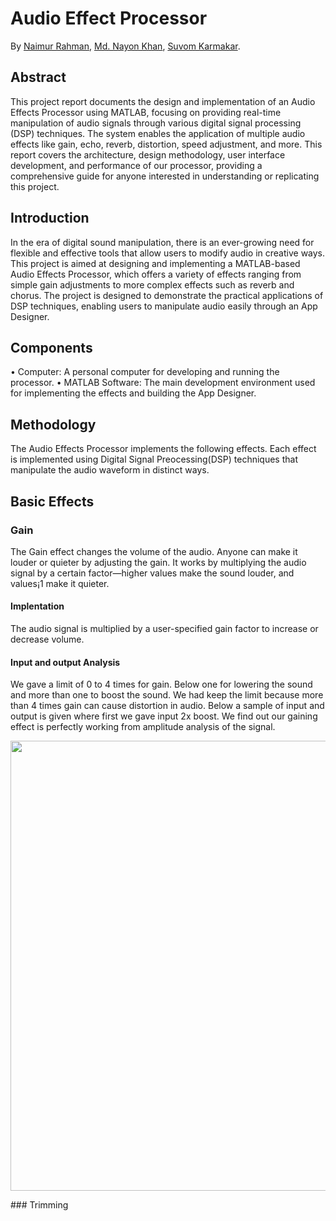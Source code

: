 # Audio Effect Processor
By [Naimur Rahman](https://github.com/nayeem-rafi), [Md. Nayon Khan](https://github.com/nayon045), [Suvom Karmakar](https://github.com/suvom027).
## Abstract
This project report documents the design and implementation of an Audio Effects
Processor using MATLAB, focusing on providing real-time manipulation of audio
signals through various digital signal processing (DSP) techniques. The system
enables the application of multiple audio effects like gain, echo, reverb, distortion,
speed adjustment, and more. This report covers the architecture, design
methodology, user interface development, and performance of our processor,
providing a comprehensive guide for anyone interested in understanding or
replicating this project.

## Introduction
In the era of digital sound manipulation, there is an ever-growing need for flexible
and effective tools that allow users to modify audio in creative ways. This project
is aimed at designing and implementing a MATLAB-based Audio Effects Processor,
which offers a variety of effects ranging from simple gain adjustments to more complex
effects such as reverb and chorus. The project is designed to demonstrate the practical
applications of DSP techniques, enabling users to manipulate audio easily through an
App Designer.

## Components
• Computer: A personal computer for developing and running the processor.
• MATLAB Software: The main development environment used for implementing
the effects and building the App Designer.

## Methodology
The Audio Effects Processor implements the following effects. Each effect is implemented
using Digital Signal Preocessing(DSP) techniques that manipulate the audio
waveform in distinct ways.

## Basic Effects
### Gain
The Gain effect changes the volume of the audio. Anyone can make it louder or
quieter by adjusting the gain. It works by multiplying the audio signal by a certain
factor—higher values make the sound louder, and values¡1 make it quieter.

#### Implentation
The audio signal is multiplied by a user-specified gain factor to increase or decrease
volume.
#### Input and output Analysis
We gave a limit of 0 to 4 times for gain. Below one for lowering the sound and more
than one to boost the sound. We had keep the limit because more than 4 times gain
can cause distortion in audio. Below a sample of input and output is given where
first we gave input 2x boost. We find out our gaining effect is
perfectly working from amplitude analysis of the signal.
<p align="center">
<img src="https://github.com/user-attachments/assets/3744e1f8-0be6-430f-94b6-7292adf97912", width="720">
</p>
### Trimming
